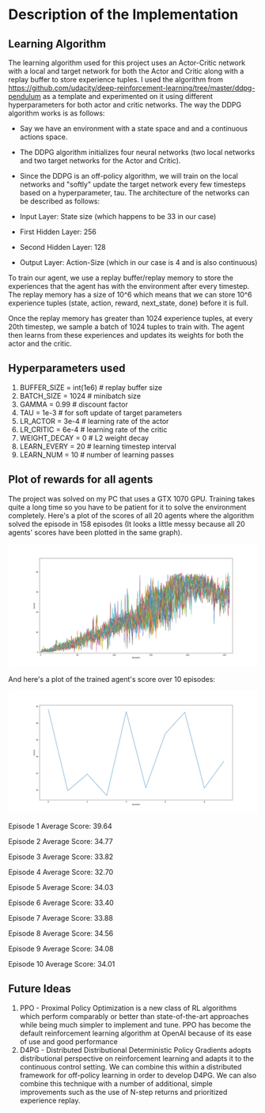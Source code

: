 # Description of the Implementation

## Learning Algorithm

The learning algorithm used for this project uses an Actor-Critic network with a local and target network for both the Actor and Critic along with a replay buffer to store experience tuples. I used the algorithm from https://github.com/udacity/deep-reinforcement-learning/tree/master/ddpg-pendulum as a template and experimented on it using different hyperparameters for both actor and critic networks. The way the DDPG algorithm works is as follows:
- Say we have an environment with a state space and and a continuous actions space.
- The DDPG algorithm initializes four neural networks (two local networks and two target networks for the Actor and Critic).
- Since the DDPG is an off-policy algorithm, we will train on the local networks and "softly" update the target network every few timesteps based on a hyperparameter, tau.
The architecture of the networks can be described as follows:

- Input Layer: State size (which happens to be 33 in our case)
- First Hidden Layer: 256
- Second Hidden Layer: 128
- Output Layer: Action-Size (which in our case is 4 and is also continuous)

To train our agent, we use a replay buffer/replay memory to store the experiences that the agent has with the environment after every timestep. The replay memory has a size of 10^6 which means that we can store 10^6 experience tuples (state, action, reward, next_state, done) before it is full.

Once the replay memory has greater than 1024 experience tuples, at every 20th timestep, we sample a batch of 1024 tuples to train with. The agent then learns from these experiences and updates its weights for both the actor and the critic.

## Hyperparameters used

1. BUFFER_SIZE = int(1e6)  # replay buffer size
1. BATCH_SIZE = 1024       # minibatch size
1. GAMMA = 0.99            # discount factor
1. TAU = 1e-3              # for soft update of target parameters
1. LR_ACTOR = 3e-4         # learning rate of the actor
1. LR_CRITIC = 6e-4        # learning rate of the critic
1. WEIGHT_DECAY = 0        # L2 weight decay
1. LEARN_EVERY = 20        # learning timestep interval
1. LEARN_NUM = 10          # number of learning passes

## Plot of rewards for all agents

The project was solved on my PC that uses a GTX 1070 GPU. Training takes quite a long time so you have to be patient for it to solve the environment completely. Here's a plot of the scores of all 20 agents where the algorithm solved the episode in 158 episodes (It looks a little messy because all 20 agents' scores have been plotted in the same graph).

<img src="images/Figure_1.png" align="top-left" alt="" title="Training Graph" />

And here's a plot of the trained agent's score over 10 episodes:

<img src="images/Figure_2.png" align="top-left" alt="" title="Test Graph" />

Episode 1	Average Score: 39.64

Episode 2	Average Score: 34.77

Episode 3	Average Score: 33.82

Episode 4	Average Score: 32.70

Episode 5	Average Score: 34.03

Episode 6	Average Score: 33.40

Episode 7	Average Score: 33.88

Episode 8	Average Score: 34.56

Episode 9	Average Score: 34.08

Episode 10	Average Score: 34.01

## Future Ideas

1. PPO - Proximal Policy Optimization is a new class of RL algorithms which perform comparably or better than state-of-the-art approaches while being much simpler to implement and tune. PPO has become the default reinforcement learning algorithm at OpenAI because of its ease of use and good performance
1. D4PG - Distributed Distributional Deterministic Policy Gradients adopts distributional perspective on reinforcement learning and adapts it to the continuous control setting. We can combine this within a distributed framework for off-policy learning in order to develop D4PG. We can also combine this technique with a number of additional, simple improvements such as the use of N-step returns and prioritized experience replay.

